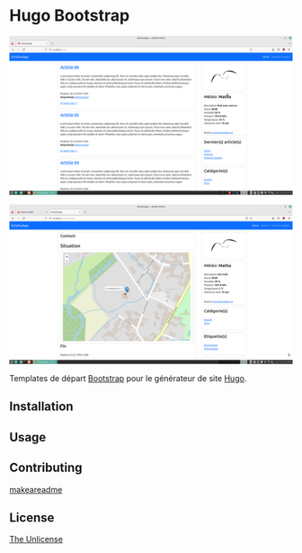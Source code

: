 # Hugo Bootstrap

![Screenshot](screenshot.png)

![Screenshot Leaflet](screenshot-leaflet.png)

Templates de départ [Bootstrap](https://getbootstrap.com/) pour le générateur de site [Hugo](https://gohugo.io/).

## Installation



## Usage



## Contributing
[makeareadme](https://www.makeareadme.com/)

## License
[The Unlicense](https://choosealicense.com/licenses/unlicense/)
